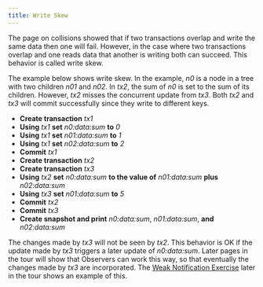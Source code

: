 ```yaml
---
title: Write Skew
---
```


The page on collisions showed that if two transactions overlap and write the same data then one will
fail.  However, in the case where two transactions overlap and one reads data that another is writing
both can succeed.  This behavior is called write skew.

The example below shows write skew.  In the example, *n0* is a node in a tree with two children *n01*
and *n02*.  In *tx2*, the sum of *n0* is set to the sum of its children.  However, *tx2* misses the
concurrent update from *tx3*.  Both *tx2* and *tx3* will commit successfully since they write to
different keys.

 * **Create transaction** *tx1*
 * **Using** *tx1* **set** *n0:data:sum* **to** *0*
 * **Using** *tx1* **set** *n01:data:sum* **to** *1*
 * **Using** *tx1* **set** *n02:data:sum* **to** *2*
 * **Commit** *tx1*
 * **Create transaction** *tx2*
 * **Create transaction** *tx3*
 * **Using** *tx2* **set** *n0:data:sum* **to the value of** *n01:data:sum* **plus** *n02:data:sum*
 * **Using** *tx3* **set** *n01:data:sum* **to** *5*
 * **Commit** *tx2*
 * **Commit** *tx3*
 * **Create snapshot and print** *n0:data:sum*, *n01:data:sum*, **and** *n02:data:sum*

The changes made by *tx3* will not be seen by *tx2*. This behavior is OK if the update made by *tx3*
triggers a later update of *n0:data:sum*. Later pages in the tour will show that Observers can work
this way, so that eventually the changes made by *tx3* are incorporated.  The [Weak Notification
Exercise](/tour/weak-notifications/) later in the tour shows an example of this.
